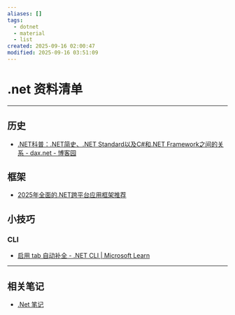 ```yaml
---
aliases: []
tags:
  - dotnet
  - material
  - list
created: 2025-09-16 02:00:47
modified: 2025-09-16 03:51:09
---
```


# .net 资料清单

---

## 历史

* [.NET科普：.NET简史、.NET Standard以及C#和.NET Framework之间的关系 - dax.net - 博客园](https://www.cnblogs.com/daxnet/p/18299758)

## 框架

* [2025年全面的.NET跨平台应用框架推荐](https://zhuanlan.zhihu.com/p/17557070993)

## 小技巧

### CLI

* [启用 tab 自动补全 - .NET CLI \| Microsoft Learn](https://learn.microsoft.com/zh-cn/dotnet/core/tools/enable-tab-autocomplete)

---

## 相关笔记

* [.Net 笔记](Dotnet_Note.md)
